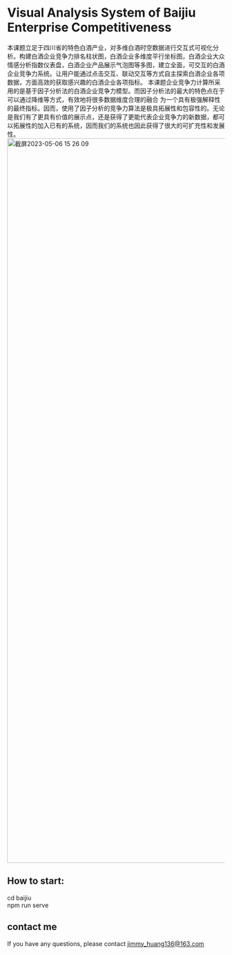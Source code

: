 # Visual Analysis System of Baijiu Enterprise Competitiveness
本课题立足于四川省的特色白酒产业，对多维白酒时空数据进行交互式可视化分析。构建白酒企业竞争力排名柱状图，白酒企业多维度平行坐标图，白酒企业大众情感分析指数仪表盘，白酒企业产品展示气泡图等多图，建立全面，可交互的白酒企业竞争力系统。让用户能通过点击交互、联动交互等方式自主探索白酒企业各项数据，方面高效的获取感兴趣的白酒企业各项指标。
本课题企业竞争力计算所采用的是基于因子分析法的白酒企业竞争力模型。而因子分析法的最大的特色点在于可以通过降维等方式，有效地将很多数据维度合理的融合 为一个具有极强解释性的最终指标。因而，使用了因子分析的竞争力算法是极具拓展性和包容性的。无论是我们有了更具有价值的展示点，还是获得了更能代表企业竞争力的新数据，都可以拓展性的加入已有的系统，因而我们的系统也因此获得了很大的可扩充性和发展性。
<img width="1673" alt="截屏2023-05-06 15 26 09" src="https://github.com/jieyanghuang/Visual-analysis-system-of-Baijiu-enterprise-competitiveness/assets/56473454/bde10f8a-24f6-4114-afdb-83d942a99423">

## How to start:
cd baijiu<br>
npm run serve

## contact me
If you have any questions, please contact jimmy_huang136@163.com

